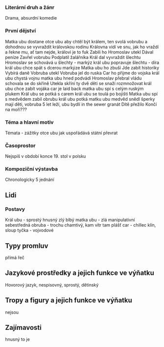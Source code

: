 ### Literární druh a žánr
Drama, absurdní komedie

### První dějství
Matka ubu dostane otce ubu aby chtěl být králem, ten svolá vobrubu a dohodnou se vyvraždit královskou rodinu
Královna vidí ve snu, jak ho vraždí a řekne mu, ať tam nejde, královi je to fuk
Zabili ho
Hromoslav utekl
Dával peníze
Zavřel vobrubu
Podplatil žalářníka
Král dal vyvraždit šlechtu
Hromoslav se schovává u šlechty - markýz
král ubu popravuje šlechtu - díra
král ubu chce spát s dcerou markýze
Matka ubu ho zbuší
Jde zabít historiky
Vybírá daně
Vobruba utekl
Vobruba jel do ruska
Car ho přijme do vojska
král ubu chystá vojnu
matka ubu hned podvádí
Hromoslav přebral vládu
schovala se do skříně
Utekla skříní
ty dvě děti se snaží rozmnožovat
král ubu chce zabít vojáka
car je laid back
matka ubu spí s celým ruským plukem
Král ubu se potká s carem
král ubu se toulá po bojišti
Matka ubu spí s medvědem
zabil obrubu
král ubu potká matku ubu
medvěd snědl šperky
mají děti, vobruba 5 let leží, ubu bydlí in the sewer
granát
Dítě přežilo
Končí na moři???

### Téma a hlavní motiv
Témata - zážitky otce ubu jak uspořádává státní převrat

### Časoprostor
Nejspíš v období konce 19. stol v polsku

### Kompoziční výstavba
Chronologicky
5 jednání

## Lidi
### Postavy
Král ubu - sprostý hnusný zlý blbý
matka ubu - zlá manipulativní sebestředná
obruba - trochu chamtivý, kam vítr tam plášť
car - chillec
klín, sloup tyčka - vojvodové

## Typy promluv
přímá řeč

## Jazykové prostředky a jejich funkce ve výňatku
Hovorový jazyk, nespisovný, sprostý, dětinský

## Tropy a figury a jejich funkce ve výňatku
nejsou

## Zajímavosti
hnusný to je